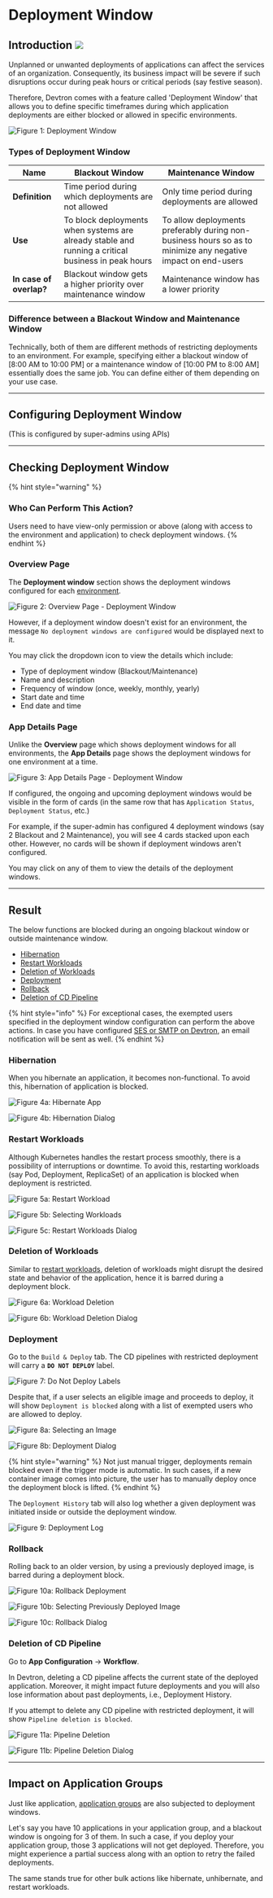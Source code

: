 # Deployment Window

## Introduction [![](https://devtron-public-asset.s3.us-east-2.amazonaws.com/images/elements/EnterpriseTag.svg)](https://devtron.ai/pricing)

Unplanned or unwanted deployments of applications can affect the services of an organization. Consequently, its business impact will be severe if such disruptions occur during peak hours or critical periods (say festive season).

Therefore, Devtron comes with a feature called 'Deployment Window' that allows you to define specific timeframes during which application deployments are either blocked or allowed in specific environments.

![Figure 1: Deployment Window](https://devtron-public-asset.s3.us-east-2.amazonaws.com/images/global-configurations/deployment-window/overview-deployment.jpg)

### Types of Deployment Window

| Name  | Blackout Window                                    | Maintenance Window |
| --------------------- | ---------------------------------------------------|--------------------|
| **Definition** | Time period during which deployments are not allowed | Only time period during deployments are allowed |
| **Use** | To block deployments when systems are already stable and running a critical business in peak hours | To allow deployments preferably during non-business hours so as to minimize any negative impact on end-users |
| **In case of overlap?** | Blackout window gets a higher priority over maintenance window | Maintenance window has a lower priority |


### Difference between a Blackout Window and Maintenance Window

Technically, both of them are different methods of restricting deployments to an environment. For example, specifying either a blackout window of [8:00 AM to 10:00 PM] or a maintenance window of [10:00 PM to 8:00 AM] essentially does the same job. You can define either of them depending on your use case.

---

## Configuring Deployment Window

(This is configured by super-admins using APIs)

---

## Checking Deployment Window

{% hint style="warning" %}
### Who Can Perform This Action?
Users need to have view-only permission or above (along with access to the environment and application) to check deployment windows.
{% endhint %}

### Overview Page

The **Deployment window** section shows the deployment windows configured for each [environment](../../reference/glossary.md#environment).

![Figure 2: Overview Page - Deployment Window](https://devtron-public-asset.s3.us-east-2.amazonaws.com/images/global-configurations/deployment-window/deployment-window.jpg)

However, if a deployment window doesn't exist for an environment, the message `No deployment windows are configured` would be displayed next to it.

You may click the dropdown icon to view the details which include:
* Type of deployment window (Blackout/Maintenance)
* Name and description
* Frequency of window (once, weekly, monthly, yearly)
* Start date and time 
* End date and time

### App Details Page

Unlike the **Overview** page which shows deployment windows for all environments, the **App Details** page shows the deployment windows for one environment at a time.

![Figure 3: App Details Page - Deployment Window](https://devtron-public-asset.s3.us-east-2.amazonaws.com/images/global-configurations/deployment-window/app-details-deployment-win.jpg)

If configured, the ongoing and upcoming deployment windows would be visible in the form of cards (in the same row that has `Application Status`, `Deployment Status`, etc.)

For example, if the super-admin has configured 4 deployment windows (say 2 Blackout and 2 Maintenance), you will see 4 cards stacked upon each other. However, no cards will be shown if deployment windows aren't configured.

You may click on any of them to view the details of the deployment windows.

---

## Result

The below functions are blocked during an ongoing blackout window or outside maintenance window.

* [Hibernation](#hibernation)
* [Restart Workloads](#restart-workloads)
* [Deletion of Workloads](#dele)
* [Deployment](#deployment)
* [Rollback](#rollback)
* [Deletion of CD Pipeline](#deletion-of-cd-pipeline)

{% hint style="info" %}
For exceptional cases, the exempted users specified in the deployment window configuration can perform the above actions. In case you have configured [SES or SMTP on Devtron](../global-configurations/manage-notification.md#notification-configurations), an email notification will be sent as well.
{% endhint %}


### Hibernation

When you hibernate an application, it becomes non-functional. To avoid this, hibernation of application is blocked.

![Figure 4a: Hibernate App](https://devtron-public-asset.s3.us-east-2.amazonaws.com/images/global-configurations/deployment-window/hibernate-1.jpg)

![Figure 4b: Hibernation Dialog](https://devtron-public-asset.s3.us-east-2.amazonaws.com/images/global-configurations/deployment-window/hibernate-2.jpg)

### Restart Workloads

Although Kubernetes handles the restart process smoothly, there is a possibility of interruptions or downtime. To avoid this, restarting workloads (say Pod, Deployment, ReplicaSet) of an application is blocked when deployment is restricted.

![Figure 5a: Restart Workload](https://devtron-public-asset.s3.us-east-2.amazonaws.com/images/global-configurations/deployment-window/restart-workloads-1.jpg)

![Figure 5b: Selecting Workloads](https://devtron-public-asset.s3.us-east-2.amazonaws.com/images/global-configurations/deployment-window/restart-workloads-2.jpg)

![Figure 5c: Restart Workloads Dialog](https://devtron-public-asset.s3.us-east-2.amazonaws.com/images/global-configurations/deployment-window/restart-workloads-3.jpg)

### Deletion of Workloads

Similar to [restart workloads](#restart-workloads), deletion of workloads might disrupt the desired state and behavior of the application, hence it is barred during a deployment block.

![Figure 6a: Workload Deletion](https://devtron-public-asset.s3.us-east-2.amazonaws.com/images/global-configurations/deployment-window/workload-deletion-1.jpg)

![Figure 6b: Workload Deletion Dialog](https://devtron-public-asset.s3.us-east-2.amazonaws.com/images/global-configurations/deployment-window/workload-deletion-2.jpg)

### Deployment

Go to the `Build & Deploy` tab. The CD pipelines with restricted deployment will carry a **`DO NOT DEPLOY`** label. 

![Figure 7: Do Not Deploy Labels](https://devtron-public-asset.s3.us-east-2.amazonaws.com/images/global-configurations/deployment-window/deployment-restricted.jpg)

Despite that, if a user selects an eligible image and proceeds to deploy, it will show `Deployment is blocked` along with a list of exempted users who are allowed to deploy.

![Figure 8a: Selecting an Image](https://devtron-public-asset.s3.us-east-2.amazonaws.com/images/global-configurations/deployment-window/select-image.jpg)

![Figure 8b: Deployment Dialog](https://devtron-public-asset.s3.us-east-2.amazonaws.com/images/global-configurations/deployment-window/blocked-deployment-dialog.jpg)

{% hint style="warning" %}
Not just manual trigger, deployments remain blocked even if the trigger mode is automatic. In such cases, if a new container image comes into picture, the user has to manually deploy once the deployment block is lifted.
{% endhint %}

The `Deployment History` tab will also log whether a given deployment was initiated inside or outside the deployment window.

![Figure 9: Deployment Log](https://devtron-public-asset.s3.us-east-2.amazonaws.com/images/global-configurations/deployment-window/deployment-log.jpg)

### Rollback

Rolling back to an older version, by using a previously deployed image, is barred during a deployment block.

![Figure 10a: Rollback Deployment](https://devtron-public-asset.s3.us-east-2.amazonaws.com/images/global-configurations/deployment-window/rollback-1.jpg)

![Figure 10b: Selecting Previously Deployed Image](https://devtron-public-asset.s3.us-east-2.amazonaws.com/images/global-configurations/deployment-window/rollback-2.jpg)

![Figure 10c: Rollback Dialog](https://devtron-public-asset.s3.us-east-2.amazonaws.com/images/global-configurations/deployment-window/rollback-3.jpg)


### Deletion of CD Pipeline

Go to **App Configuration** → **Workflow**. 

In Devtron, deleting a CD pipeline affects the current state of the deployed application. Moreover, it might impact future deployments and you will also lose information about past deployments, i.e., Deployment History. 

If you attempt to delete any CD pipeline with restricted deployment, it will show `Pipeline deletion is blocked`.

![Figure 11a: Pipeline Deletion](https://devtron-public-asset.s3.us-east-2.amazonaws.com/images/global-configurations/deployment-window/pipeline-deletion-1.jpg)

![Figure 11b: Pipeline Deletion Dialog](https://devtron-public-asset.s3.us-east-2.amazonaws.com/images/global-configurations/deployment-window/pipeline-deletion-2.jpg)

---

## Impact on Application Groups

Just like application, [application groups](../application-groups.md) are also subjected to deployment windows.

Let's say you have 10 applications in your application group, and a blackout window is ongoing for 3 of them. In such a case, if you deploy your application group, those 3 applications will not get deployed. Therefore, you might experience a partial success along with an option to retry the failed deployments.

The same stands true for other bulk actions like hibernate, unhibernate, and restart workloads.






